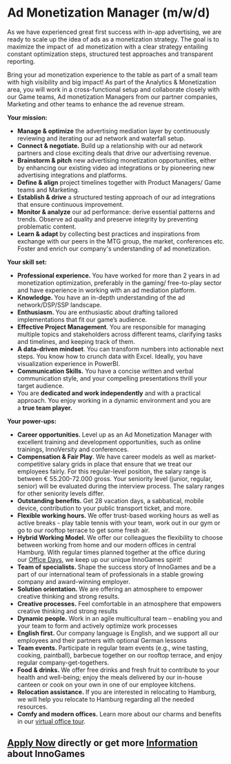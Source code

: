 <h1>Ad Monetization Manager (m/w/d)</h1>
<p>As we have experienced great first success with in-app advertising, we are ready to scale up the idea of ads as a monetization strategy.&nbsp;The goal is to maximize the impact of &nbsp;<span>ad monetization</span><span>&nbsp;</span>with a clear strategy entailing constant optimization steps, structured test approaches and transparent reporting.</p><p>Bring your ad monetization experience to the table as part of a small team with high visibility and big impact! As part of the Analytics &amp; Monetization area, you will work in a cross-functional setup and collaborate closely with our Game teams, Ad monetization Managers from our partner companies, Marketing and other teams to enhance the ad revenue stream.</p><p><span><strong>Your mission:&nbsp;</strong></span></p><ul><li><strong>Manage<span>&nbsp;</span></strong><strong>&amp;</strong><strong><span>&nbsp;</span>optimize</strong><span>&nbsp;</span>the advertising mediation layer by continuously reviewing and iterating our ad network and waterfall setup.</li><li><strong>Connect &amp; negotiate.</strong><span>&nbsp;</span>Build up a relationship with our ad network partners and close exciting deals that drive our advertising revenue.</li><li><strong>Brainstorm &amp; pitch</strong>&nbsp;new advertising monetization opportunities, either by enhancing our existing video ad integrations or by pioneering new advertising integrations and platforms.</li><li><strong>Define &amp; align</strong>&nbsp;project timelines together with Product Managers/ Game teams and Marketing.</li><li><strong>Establish &amp; drive</strong>&nbsp;a structured testing approach of our ad integrations that ensure continuous improvement.</li><li><strong>Monitor &amp; analyze</strong>&nbsp;our ad performance: derive essential patterns and trends. Observe ad quality and preserve integrity by preventing problematic content.</li><li><strong>Learn &amp; adapt&nbsp;</strong>by collecting best practices and inspirations from exchange with our peers in the MTG group, the market, conferences etc. Foster and enrich our company's understanding of ad monetization.</li></ul><p><span><strong>Your skill set:</strong></span></p><ul><li><strong>Professional experience.<span>&nbsp;</span></strong>You have worked for more than 2 years in ad monetization optimization, preferably in the gaming/ free-to-play sector and have experience in working with an ad mediation platform.</li><li><strong>Knowledge.<span>&nbsp;</span></strong>You have an in-depth understanding of the ad network/DSP/SSP landscape.&nbsp;</li><li><strong>Enthusiasm.<span>&nbsp;</span></strong>You are enthusiastic about drafting tailored implementations that fit our game&rsquo;s audience.</li><li><strong>Effective Project Management</strong>. You are responsible for managing multiple topics and stakeholders across different teams, clarifying tasks and timelines, and keeping track of them.</li><li><strong>A</strong><strong><span>&nbsp;</span>data-driven mindset</strong>. You can transform numbers into actionable next steps.<span>&nbsp;</span><span>You know how to crunch data with Excel. Ideally, you have visualization experience in PowerBI.</span></li><li><strong>Communication Skills.</strong><span>&nbsp;</span>You have a concise written and verbal communication style, and your compelling presentations thrill your target audience.</li><li>You are<span>&nbsp;</span><strong>dedicated and work independently</strong><span>&nbsp;</span>and with a practical approach. You enjoy working in a dynamic environment and you are a<span>&nbsp;</span><strong>true team player.</strong></li></ul><p><span><strong>Your power-ups:</strong></span></p><ul><li><strong>Career opportunities.&nbsp;</strong><span>Level up as an&nbsp;Ad Monetization Manager</span>&nbsp;with excellent training and development opportunities, such as online trainings, InnoVersity and conferences.</li><li><strong>Compensation &amp; Fair Play</strong><span>. We have career models as well as market-competitive salary grids in place that ensure that we treat our employees fairly. For this regular</span><span>-level position, the salary range is between </span>&euro; 55.200-72.000<span>&nbsp;gross. Your seniority level (junior, regular, senior) will be evaluated during the interview process. The salary ranges for other seniority levels differ.</span></li><li><strong>Outstanding benefits.&nbsp;</strong>Get 28 vacation days, a sabbatical, mobile device, contribution to your public transport ticket, and more.</li><li><strong>Flexible working hours.&nbsp;</strong>We offer&nbsp;trust-based working hours as well as active breaks -&nbsp;play table tennis with your team, work out in our gym or go to our rooftop terrace to get some fresh air.</li><li><strong><span>Hybrid Working Model.<span>&nbsp;</span></span></strong><span>We offer our colleagues the flexibility to choose between working from home and our modern offices in central Hamburg. With regular times planned together at the office during our<span>&nbsp;</span><a href="https://www.youtube.com/watch?v=jgfErq-FwnE" rel="nofollow">Office Days</a>, we keep up our unique InnoGames spirit!</span></li><li><strong>Team of specialists.&nbsp;</strong>Shape the success story of InnoGames and be a part of our international team of professionals in a stable growing company and award-winning employer.</li><li><strong>Solution orientation.&nbsp;</strong>We are offering an atmosphere to empower creative thinking and strong results.</li><li><strong>Creative processes.</strong>&nbsp;Feel comfortable in an atmosphere that empowers creative thinking and strong results</li><li><strong>Dynamic people.</strong>&nbsp;Work in an agile multicultural team &ndash; enabling you and your team to form and actively optimize work processes</li><li><strong>English first.</strong>&nbsp;Our company language is English, and we support all our employees and their partners with optional German lessons</li><li><strong>Team events.&nbsp;</strong>Participate in regular team events (e.g., wine tasting, cooking, paintball), barbecue together on our rooftop terrace, and enjoy regular company-get-togethers.</li><li><strong>Food &amp; drinks.&nbsp;</strong>We offer free drinks and fresh fruit to contribute to your health and well-being; enjoy the meals delivered by our in-house canteen or cook on your own in one of our employee kitchens.</li><li><strong>Relocation assistance.&nbsp;</strong>If you are interested in relocating to Hamburg, we will help you relocate to Hamburg regarding all the needed resources.</li><li><strong>Comfy and modern offices.</strong>&nbsp;Learn more about our charms and benefits in our&nbsp;<span><a href="https://www.youtube.com/watch?v=yZR6GlDxRag&amp;feature=youtu.be" rel="nofollow">virtual office tour</a></span>.</li></ul>

<h2><a href="https://jobs.jobvite.com/careers/innogames/job/osMUlfwd/apply?__jvst=Job+Board&__jvsd=github_jobs_repo">Apply Now</a> directly or get more <a href="https://www.innogames.com/career/detail/job/ad-monetization-manager-m-w-d-/?s=github_jobs_repo">Information</a> about InnoGames</h2>